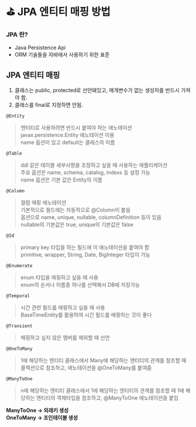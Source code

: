 # ⛳️ JPA 엔티티 매핑 방법
### JPA 란?
* Java Persistence Api
* ORM 기술들을 자바에서 사용하기 위한 표준

## JPA 엔티티 매핑
1. 클래스는 public, protected로 선언돼있고, 매개변수가 없는 생성자를 반드시 가져야 함.
2. 클래스를 final로 지정하면 안됨.

```@Entity```
> 엔티티로 사용하려면 반드시 붙여야 하는 애노테이션  
> javax.persistence.Entity 애노테이션 이용  
> name 옵션이 있고 default는 클래스의 이름

```@Table```
> ddl 같은 테이블 세부사항을 조정하고 싶을 때 사용하는 애플리케이션  
> 주요 옵션은 name, schema, catalog, indexs 등 설정 가능  
> name 옵션은 기본 값은 Entity의 이름

```@Column```
> 컬럼 매핑 애노테이션  
> 기본적으로 필드에는 자동적으로 @Column이 붙음  
> 옵션으로 name, unique, nullable, columnDefinition 등이 있음  
> nullable의 기본값은 true, unique의 기본값은 false

```@Id```
> primary key 타입을 하는 필드에 이 애노테이션을 붙여야 함  
> primitive, wrapper, String, Date, BigInteger 타입이 가능

```@Enumerate```
> enum 타입을 매핑하고 싶을 때 사용  
> enum의 순서나 이름중 하나를 선택해서 DB에 저장가능

```@Temporal```
> 시간 관련 필드를 매핑하고 싶을 때 사용  
> BaseTimeEntity를 활용하여 시간 필드를 매핑하는 것이 좋다

```@Transient```
> 매핑하고 싶지 않은 멤버를 제외할 때 선언

```@OneToMany```
> 1에 해당하는 엔티티 클래스에서 Many에 해당하는 엔티티의 관계를 참조할 때 콜렉션으로 참조하고, 애노테이션을 @OneToMany를 붙여줌

```@ManyToOne```
> n에 해당하는 엔티티 클래스에서 1에 해당하는 엔티티의 관계를 참조할 때 1에 해당하는 엔티티의 객체타입을 참조하고, @ManyToOne 애노테이션을 붙임

**ManyToOne → 외래키 생성**  
**OneToMany → 조인테이블 생성**
